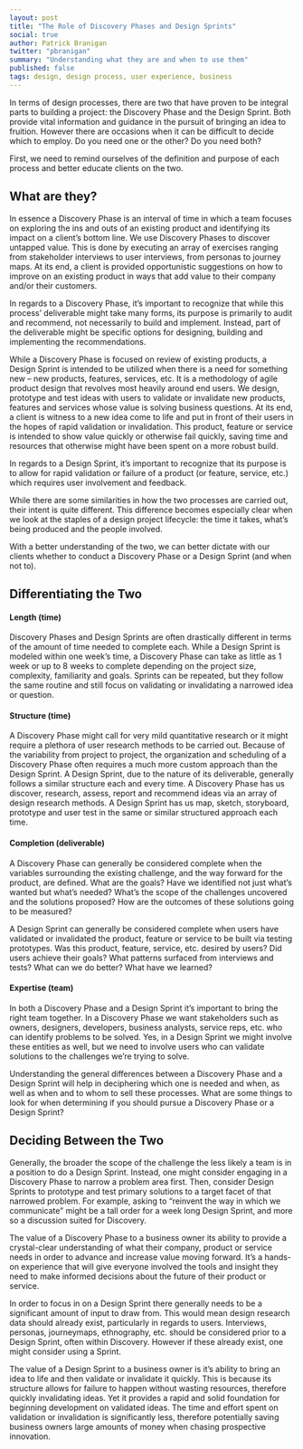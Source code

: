 ```yaml
---
layout: post
title: "The Role of Discovery Phases and Design Sprints"
social: true
author: Patrick Branigan
twitter: "pbranigan"
summary: "Understanding what they are and when to use them"
published: false
tags: design, design process, user experience, business
---
```


In terms of design processes, there are two that have proven to be integral parts to building a project: the Discovery 
Phase and the Design Sprint. Both provide vital information and guidance in the pursuit of bringing an idea to fruition. 
However there are occasions when it can be difficult to decide which to employ. Do you need one or the other? Do you need 
both? 

First, we need to remind ourselves of the definition and purpose of each process and better educate clients on the two.

## What are they?

In essence a Discovery Phase is an interval of time in which a team focuses on exploring the ins and outs of an existing 
product and identifying its impact on a client’s bottom line. We use Discovery Phases to discover untapped value. This is 
done by executing an array of exercises ranging from stakeholder interviews to user interviews, from personas to journey 
maps. At its end, a client is provided opportunistic suggestions on how to improve on an existing product in ways that add 
value to their company and/or their customers.

In regards to a Discovery Phase, it’s important to recognize that while this process’ deliverable might take many forms, its 
purpose is primarily to audit and recommend, not necessarily to build and implement. Instead, part of the deliverable might 
be specific options for designing, building and implementing the recommendations.

While a Discovery Phase is focused on review of existing products, a Design Sprint is intended to be utilized when there is 
a need for something new – new products, features, services, etc. It is a methodology of agile product design that revolves 
most heavily around end users. We design, prototype and test ideas with users to validate or invalidate new products, 
features and services whose value is solving business questions. At its end, a client is witness to a new idea come to life 
and put in front of their users in the hopes of rapid validation or invalidation. This product, feature or service is 
intended to show value quickly or otherwise fail quickly, saving time and resources that otherwise might have been spent on 
a more robust build. 

In regards to a Design Sprint, it’s important to recognize that its purpose is to allow for rapid validation or failure of a 
product (or feature, service, etc.) which requires user involvement and feedback.

While there are some similarities in how the two processes are carried out, their intent is quite different. This difference 
becomes especially clear  when we look at the staples of a design project lifecycle: the time it takes, what’s being 
produced and the people involved.

With a better understanding of the two, we can better dictate with our clients whether to conduct a Discovery Phase or a 
Design Sprint (and when not to).

## Differentiating the Two

#### Length (time)
Discovery Phases and Design Sprints are often drastically different in terms of the amount of time needed to complete each. 
While a Design Sprint is modeled within one week’s time, a Discovery Phase can take as little as 1 week or up to 8 weeks to 
complete depending on the project size, complexity, familiarity and goals. Sprints can be repeated, but they follow the same routine and still focus on validating or invalidating a narrowed idea or question.

#### Structure (time)
A Discovery Phase might call for very mild quantitative research or it might require a plethora of user research methods to 
be carried out. Because of the variability from project to project, the organization and scheduling of a Discovery Phase 
often requires a much more custom approach than the Design Sprint. A Design Sprint, due to the nature of its deliverable, 
generally follows a similar structure each and every time. A Discovery Phase has us discover, research, assess, report and 
recommend ideas via an array of design research methods. A Design Sprint has us map, sketch, storyboard, prototype and user 
test in the same or similar structured approach each time.

#### Completion (deliverable)
A Discovery Phase can generally be considered complete when the variables surrounding the existing challenge, and the way 
forward for the product, are defined. What are the goals? Have we identified not just what’s wanted but what’s needed? 
What’s the scope of the challenges uncovered and the solutions proposed? How are the outcomes of these solutions going to be 
measured? 

A Design Sprint can generally be considered complete when users have validated or invalidated the product, feature or 
service to be built via testing prototypes. Was this product, feature, service, etc. desired by users? Did users achieve 
their goals? What patterns surfaced from interviews and tests? What can we do better? What have we learned?

#### Expertise (team)
In both a Discovery Phase and a Design Sprint it’s important to bring the right team together. In a Discovery Phase we want 
stakeholders such as owners, designers, developers, business analysts, service reps, etc. who can identify problems to be 
solved. Yes, in a Design Sprint we might involve these entities as well, but we need to involve users who can validate 
solutions to the challenges we’re trying to solve. 

Understanding the general differences between a Discovery Phase and a Design Sprint will help in deciphering which one is 
needed and when, as well as when and to whom to sell these processes. What are some things to look for when determining if 
you should pursue a Discovery Phase or a Design Sprint? 

## Deciding Between the Two

Generally, the broader the scope of the challenge the less likely a team is in a position to do a Design Sprint. Instead, 
one might consider engaging in a Discovery Phase to narrow a problem area first. Then, consider Design Sprints to prototype 
and test primary solutions to a target facet of that narrowed problem. For example, asking to “reinvent the way in which we 
communicate” might be a tall order for a week long Design Sprint, and more so a discussion suited for Discovery. 

The value of a Discovery Phase to a business owner its ability to provide a crystal-clear understanding of what their 
company, product or service needs in order to advance and increase value moving forward. It’s a hands-on experience that 
will give everyone involved the tools and insight they need to make informed decisions about the future of their product or 
service.

In order to focus in on a Design Sprint there generally needs to be a significant amount of input to draw from. This would 
mean design research data should already exist, particularly in regards to users. Interviews, personas, journeymaps, 
ethnography, etc. should be considered prior to a Design Sprint, often within Discovery. However if these already exist, 
one might consider using a Sprint.

The value of a Design Sprint to a business owner is it’s ability to bring an idea to life and then validate or invalidate 
it quickly. This is because its structure allows for failure to happen without wasting resources, therefore quickly 
invalidating ideas. Yet it provides a rapid and solid foundation for beginning development on validated ideas. The time and 
effort spent on validation or invalidation is significantly less, therefore potentially saving business owners large 
amounts of money when chasing prospective innovation.
